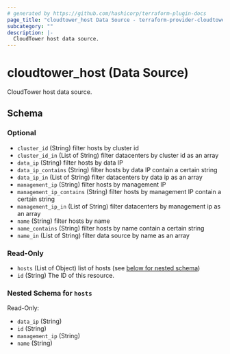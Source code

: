 ```yaml
---
# generated by https://github.com/hashicorp/terraform-plugin-docs
page_title: "cloudtower_host Data Source - terraform-provider-cloudtower"
subcategory: ""
description: |-
  CloudTower host data source.
---
```


# cloudtower_host (Data Source)

CloudTower host data source.



<!-- schema generated by tfplugindocs -->
## Schema

### Optional

- `cluster_id` (String) filter hosts by cluster id
- `cluster_id_in` (List of String) filter datacenters by cluster id as an array
- `data_ip` (String) filter hosts by data IP
- `data_ip_contains` (String) filter hosts by data IP contain a certain string
- `data_ip_in` (List of String) filter datacenters by data ip as an array
- `management_ip` (String) filter hosts by management IP
- `management_ip_contains` (String) filter hosts by management IP contain a certain string
- `management_ip_in` (List of String) filter datacenters by management ip as an array
- `name` (String) filter hosts by name
- `name_contains` (String) filter hosts by name contain a certain string
- `name_in` (List of String) filter data source by name as an array

### Read-Only

- `hosts` (List of Object) list of hosts (see [below for nested schema](#nestedatt--hosts))
- `id` (String) The ID of this resource.

<a id="nestedatt--hosts"></a>
### Nested Schema for `hosts`

Read-Only:

- `data_ip` (String)
- `id` (String)
- `management_ip` (String)
- `name` (String)
